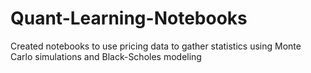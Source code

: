 # Quant-Learning-Notebooks

Created notebooks to use pricing data to gather statistics using Monte Carlo simulations and Black-Scholes modeling
